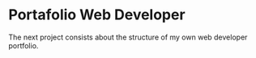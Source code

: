 # Portafolio Web Developer
The next project consists about the structure of my own web developer portfolio.
